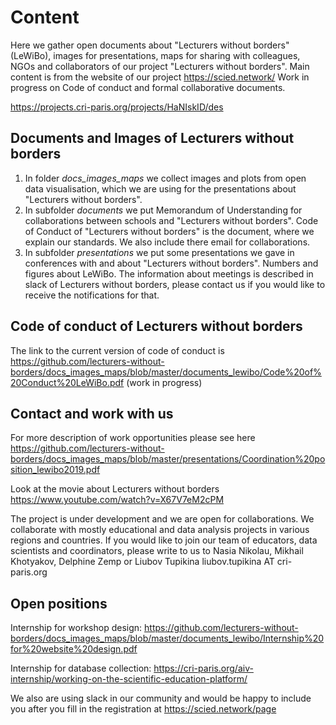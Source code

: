 # Content
Here we gather open documents about "Lecturers without borders" (LeWiBo), images for presentations, maps for sharing with colleagues, NGOs and collaborators of our project "Lecturers without borders". 
Main content is from the website of our project https://scied.network/
Work in progress on Code of conduct and formal collaborative documents.

https://projects.cri-paris.org/projects/HaNIskID/des

## Documents and Images of Lecturers without borders
1. In folder *docs_images_maps* we collect images and plots from open data visualisation, which we are using for the presentations about "Lecturers without borders".
2. In subfolder *documents* we put Memorandum of Understanding for collaborations between schools and "Lecturers without borders". 
Code of Conduct of "Lecturers without borders" is the document, where we explain our standards. We also include there email for collaborations.
3. In subfolder *presentations* we put some presentations we gave in conferences with and about "Lecturers without borders". Numbers and figures about LeWiBo.
The information about meetings is described in slack of Lecturers without borders, please contact us if you would like to receive the notifications for that. 

## Code of conduct of Lecturers without borders
The link to the current version of code of conduct is https://github.com/lecturers-without-borders/docs_images_maps/blob/master/documents_lewibo/Code%20of%20Conduct%20LeWiBo.pdf 
(work in progress)

## Contact and work with us 
For more description of work opportunities please see here
https://github.com/lecturers-without-borders/docs_images_maps/blob/master/presentations/Coordination%20position_lewibo2019.pdf

Look at the movie about Lecturers without borders https://www.youtube.com/watch?v=X67V7eM2cPM

The project is under development and we are open for collaborations. We collaborate with mostly educational and data analysis projects in various regions and countries. If you would like to join our team of educators, data scientists and coordinators, please write to us to 
Nasia Nikolau, Mikhail Khotyakov, Delphine Zemp or Liubov Tupikina 
liubov.tupikina AT cri-paris.org 

## Open positions 
Internship for workshop design:
https://github.com/lecturers-without-borders/docs_images_maps/blob/master/documents_lewibo/Internship%20for%20website%20design.pdf

Internship for database collection:
https://cri-paris.org/aiv-internship/working-on-the-scientific-education-platform/

We also are using slack in our community and would be happy to include you after you fill in the registration at https://scied.network/page



